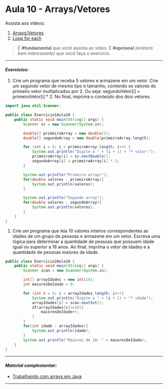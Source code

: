 # Aula 10 - Arrays/Vetores

Assista aos vídeos: 

  1. [Arrays/Vetores](https://www.youtube.com/embed/HxRb5KLofcI?start=27&end=1062)
  1. [Loop for each](https://www.youtube.com/embed/2ndBbnsqBXQ?start=7&end=701)

> É **#fundamental** que você assista ao vídeo. É **#opcional** _(embora bem interessante)_ que você faça o exercício.

---

#### _Exercícios:_

1. Crie um programa que receba 5 valores e armazene em um vetor. Crie um segundo vetor de mesmo tipo e tamanho, contendo os valores do primeiro vetor multiplicados por 2. Ou seja: segundoVetor[i] = primeiroVetor[i] * 2. No final, imprima o conteúdo dos dois vetores.
```java
import java.util.Scanner;

public class Exercicio1Aula10 {
    public static void main(String[] args) {
        Scanner sc = new Scanner(System.in);

        double[] primeiroArray = new double[5];
        double[] segundoArray = new double[primeiroArray.length];       

        for (int i = 0; i < primeiroArray.length; i++) {
            System.out.println("Digite o " + (i + 1) + "º valor:");           
            primeiroArray[i] = sc.nextDouble();
            segundoArray[i] = primeiroArray[i] * 2;
        }

        System.out.println("Primeiro arrayr");
        for(double valores : primeiroArray){
            System.out.println(valores);
        }

        System.out.println("Segundo array");
        for(double valores : segundoArray){
            System.out.println(valores);
        }        
    }
}
```

1. Crie um programa que leia 10 valores inteiros correspondentes as idades de um grupo de pessoas e armazene em um vetor. Escreva uma lógica para determinar a quantidade de pessoas que possuem idade igual ou superior a 18 anos. Ao final, imprima o vetor de idades e a quantidade de pessoas maiores de idade.

```java
public class Exercicio2Aula10 {
    public static void main(String[] args) {
        Scanner scan = new Scanner(System.in);

        int[] arrayIdades = new int[10];
        int maioresDeIdade = 0;

        for (int i = 0; i < arrayIdades.length; i++){
            System.out.println("Digite a " + (i + 1) + "º idade");
            arrayIdades[i] = scan.nextInt();
            if(arrayIdades[i]>=18){
                maioresDeIdade++;
            }
        }
        for(int idade : arrayIdades){
            System.out.println(idade);
        }
        System.out.println("Maiores de 18: " + maioresDeIdade);
    }
}
```



---

#### _Material complementar:_

* [Trabalhando com arrays em Java](https://www.devmedia.com.br/trabalhando-com-arrays-em-java/25530)

---

